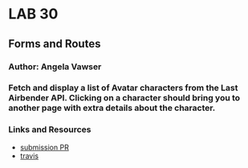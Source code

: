 # LAB 30
## Forms and Routes
### Author: Angela Vawser

### Fetch and display a list of Avatar characters from the Last Airbender API. Clicking on a character should bring you to another page with extra details about the character.

### Links and Resources
* [submission PR](https://github.com/)
* [travis](https://travis-ci.com/)
